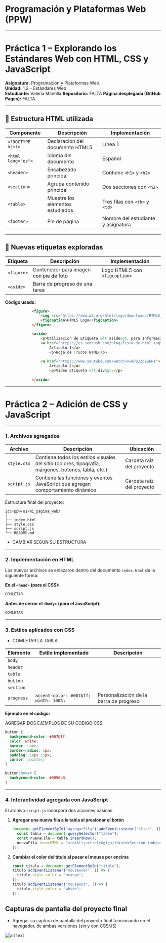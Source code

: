 
# Programación y Plataformas Web (PPW)

---

#  Práctica 1 – Explorando los Estándares Web con HTML, CSS y JavaScript

**Asignatura:** Programación y Plataformas Web  
**Unidad:** 1.2 – Estándares Web  
**Estudiante:** Valeria Mantilla
**Repositorio:** FALTA 
**Página desplegada (GitHub Pages):** FALTA

---

## 🧱 Estructura HTML utilizada

| Componente | Descripción | Implementación |
|-------------|--------------|----------------|
| `<!DOCTYPE html>` | Declaración del documento HTML5 | Línea 1 |
| `<html lang="es">` | Idioma del documento | Español |
| `<header>` | Encabezado principal | Contiene `<h1>` y `<h2>` |
| `<section>` | Agrupa contenido principal | Dos secciones con `<h2>` |
| `<table>` | Muestra los elementos estudiados | Tres filas con `<th>` y `<td>` |
| `<footer>` | Pie de página | Nombre del estudiante y asignatura |

---

## 🧩 Nuevas etiquetas exploradas

| Etiqueta | Descripción | Implementación |
|-----------|--------------|----------------|
| `<figure>` | Contenedor para imagen con pie de foto | Logo HTML5 con `<figcaption>` |
| `<aside>` | Barra de progreso de una tarea |  |

**Código usado:**
```html
            <figure>
                <img src="https://www.w3.org/html/logo/downloads/HTML5_sticker.png" alt="HTML5 Logo" width="400">
                <figcaption>HTML5 Logo</figcaption>
            </figure>

            <aside>
                <p>Utilizacion de Etiqueta &lt;aside&gt; para Informacion complementaria</p>
                <a href="https://es.semrush.com/blog/lista-de-html-tags/">
                    Articulo 1</a>
                    <p>Hoja de Trucos HTML</p>
 
                <a href="https://www.youtube.com/watch?v=dP9JZoZw6HI">
                    Articulo 2</a>
                    <p>Video Etiqueta &lt;div&gt;</p>
                
            </aside>
```


---

#  Práctica 2 – Adición de CSS y JavaScript
---

### 1. Archivos agregados

| Archivo     | Descripción                                                                                         | Ubicación                 |
| ----------- | --------------------------------------------------------------------------------------------------- | ------------------------- |
| `style.css` | Contiene todos los estilos visuales del sitio (colores, tipografía, márgenes, botones, tabla, etc.) | Carpeta raíz del proyecto |
| `script.js` | Contiene las funciones y eventos JavaScript que agregan comportamiento dinámico                     | Carpeta raíz del proyecto |

Estructura final del proyecto:

```
icc-ppw-u1-mi_pagina_web/
│
├── index.html
├── style.css
├── script.js
└── README.md
```

 * CAMBIAR SEGUN SU ESTRUCTURA

---

### 2. Implementación en HTML

Los nuevos archivos se enlazaron dentro del documento `index.html` de la siguiente forma:

**En el `<head>` (para el CSS):**

```html
COMLETAR
```

**Antes de cerrar el `<body>` (para el JavaScript):**

```html
COMLETAR
```

---

### 3. Estilos aplicados con CSS

* COMLETAR LA TABLA

| Elemento                    | Estilo implementado                                            | Descripción                             |
| --------------------------- | -------------------------------------------------------------- | --------------------------------------- |
| `body`                      |         |         |
| `header`                    | |
| `table`                     |                              |                  |
| `button`                    |                                   |   |
| `section`                   |                                        |          |
| `progress`                  | `accent-color: #007bff; width: 100%;`                          | Personalización de la barra de progreso |


**Ejemplo en el código:**

AGREGAR DOS EJEMPLOS DE SU CODIGO CSS

```css
button {
  background-color: #007bff;
  color: white;
  border: none;
  border-radius: 5px;
  padding: 10px 15px;
  cursor: pointer;
}

button:hover {
  background-color: #0056b3;
}
```

---

###  4. Interactividad agregada con JavaScript

El archivo `script.js` incorpora dos acciones básicas:

1. **Agregar una nueva fila a la tabla al presionar el botón**

   ```javascript
   document.getElementById("agregarFila").addEventListener("click", () => {
     const tabla = document.querySelector("table");
     const nuevaFila = tabla.insertRow();
     nuevaFila.innerHTML = "<td>&lt;article&gt;</td><td>Sección independiente del contenido</td>";
   });
   ```

2. **Cambiar el color del título al pasar el mouse por encima**

   ```javascript
   const titulo = document.getElementById("titulo");
   titulo.addEventListener("mouseover", () => {
     titulo.style.color = "orange";
   });
   titulo.addEventListener("mouseout", () => {
     titulo.style.color = "white";
   });
   ```


## Capturas de pantalla del proyecto final

* Agregar su captura de pantalla del proyecto final funcionando en el navegador, de ambas versiones (sin y con CSS/JS)

![alt text](<Captura de pantalla 2025-10-14 a la(s) 3.35.33 p. m..png>)
